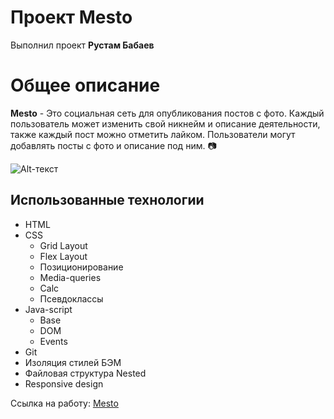 Проект Mesto
==================

Выполнил проект **Рустам Бабаев**


Общее описание
==============
**Mesto** - Это социальная сеть для опубликования постов с фото. Каждый пользователь может изменить свой никнейм и описание деятельности, также каждый пост можно отметить лайком. Пользователи могут добавлять посты с фото и описание под ним. :camera:

![Alt-текст](https://i.postimg.cc/SxgJcfMX/Mesto.png "header")

## Использованные технологии

* HTML
* CSS
    * Grid Layout
    * Flex Layout
    * Позиционирование
    * Media-queries
    * Calc
    * Псевдоклассы
* Java-script
    * Base
    * DOM
    * Events
* Git
* Изоляция стилей БЭМ
* Файловая структура Nested
* Responsive design

Ссылка на работу: [Mesto](https://rustam-babaev.github.io/Mesto/)

